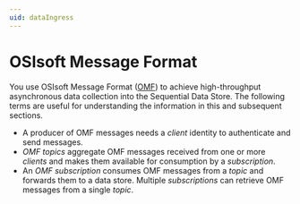 ```yaml
---
uid: dataIngress
---
```


# OSIsoft Message Format

You use OSIsoft Message Format ([OMF](http://omf-docs.osisoft.com/)) to achieve high-throughput asynchronous data collection
into the Sequential Data Store. The following terms are useful for understanding the information
in this and subsequent sections. 

- A producer of OMF messages needs a *client* identity to authenticate and send messages.
- *OMF topics* aggregate OMF messages received from one or more *clients* and makes them available for consumption by a *subscription*.
- An *OMF subscription*  consumes OMF messages from a *topic* and forwards them to a data store. Multiple *subscriptions* can retrieve OMF messages from a single *topic*.
